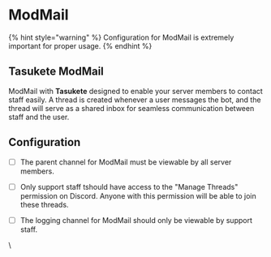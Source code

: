 # ModMail

{% hint style="warning" %}
Configuration for ModMail is extremely important for proper usage.
{% endhint %}

## Tasukete ModMail

ModMail with **Tasukete** designed to enable your server members to contact staff easily. A thread is created whenever a user messages the bot, and the thread will serve as a shared inbox for seamless communication between staff and the user.

## Configuration

* [ ] The parent channel for ModMail must be viewable by all server members.
* [ ] Only support staff tshould have access to the "Manage Threads" permission on Discord. Anyone with this permission will be able to join these threads.
* [ ] The logging channel for ModMail should only be viewable by support staff.



\

